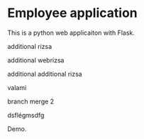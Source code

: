 # Employee application

This is a python web applicaiton with Flask.

additional rizsa

additional webrizsa

additional additional rizsa

valami

branch merge 2

dsflégmsdfg

Demo.